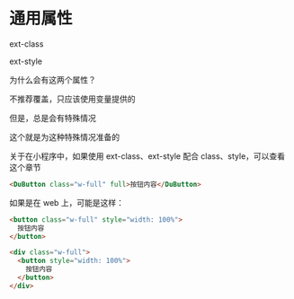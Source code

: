 # 通用属性

ext-class

ext-style

为什么会有这两个属性？

不推荐覆盖，只应该使用变量提供的

但是，总是会有特殊情况

这个就是为这种特殊情况准备的

关于在小程序中，如果使用 ext-class、ext-style 配合 class、style，可以查看这个章节

```html
<DuButton class="w-full" full>按钮内容</DuButton>
```

如果是在 web 上，可能是这样：

```html
<button class="w-full" style="width: 100%">
  按钮内容
</button>
```

```html
<div class="w-full">
  <button style="width: 100%">
    按钮内容
  </button>
</div>
```